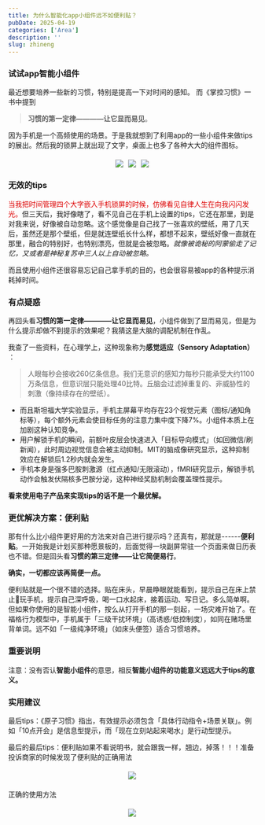 ```yaml
---
title: 为什么智能化app小组件远不如便利贴？
pubDate: 2025-04-19
categories: ['Area']
description: ''
slug: zhineng
---
```


### 试试app智能小组件
最近想要培养一些新的习惯，特别是提高一下对时间的感知。
而《掌控习惯》一书中提到

>**习惯的第一定律————让它显而易见**。

因为手机是一个高频使用的场景。于是我就想到了利用app的一些小组件来做tips的展出。然后我的锁屏上就出现了文字，桌面上也多了各种大大的组件图标。

<div style="display: flex; flex-wrap: wrap; justify-content: center; gap: 10px; margin: 20px 0;">
  <img src="https://image.ongz.cn/file/AgACAgUAAyEGAASfc1x7AAMGaAJlVLxTeTnKaEqq3oaYxzok8oUAArHFMRuBKBhUp03eGCyTM5kBAAMCAAN3AAM2BA.jpg" style="max-height: 200px; width: auto;">
  <img src="https://image.ongz.cn/file/AgACAgUAAyEGAASfc1x7AAMFaAJlTvBoLuNb1eLqAw11Qbh2kJkAArDFMRuBKBhURJP5WZFN9AwBAAMCAAN3AAM2BA.jpg" style="max-height: 200px; width: auto;">
  <img src="https://image.ongz.cn/file/AgACAgUAAyEGAASfc1x7AAMFaAJlTvBoLuNb1eLqAw11Qbh2kJkAArDFMRuBKBhURJP5WZFN9AwBAAMCAAN3AAM2BA.jpg" style="max-height: 200px; width: auto;">
</div>

### 无效的tips

<font color="#dd0000">当我把时间管理四个大字嵌入手机锁屏的时候，仿佛看见自律人生在向我闪闪发光。</font>但三天后，我好像瞎了，看不见自己在手机上设置的tips，它还在那里，到是对我来说，好像被自动忽略。这个感觉像是自己找了一张喜欢的壁纸，用了几天后，虽然还是那个壁纸，但是就连壁纸长什么样，都想不起来，壁纸好像一直就在那里，融合的特别好，也特别漂亮，但就是会被忽略。*就像被诡秘的阿蒙偷走了记忆，又或者是神秘复苏中三人以上自动被忽略。*

而且使用小组件还很容易忘记自己拿手机的目的，也会很容易被app的各种提示消耗掉时间。

### 有点疑惑
再回头看**习惯的第一定律————让它显而易见**，小组件做到了显而易见，但是为什么提示却做不到提示的效果呢？我猜这是大脑的调配机制在作乱。

我查了一些资料，在心理学上，这种现象称为**感觉适应（Sensory Adaptation）** ：
>人眼每秒会接收260亿条信息。我们无意识的感知力每秒只能承受大约1100万条信息，但意识层只能处理40比特。丘脑会过滤掉重复的、非威胁性的刺激（像持续存在的壁纸）。

* 而且斯坦福大学实验显示，手机主屏幕平均存在23个视觉元素（图标/通知角标等），每个额外元素会使目标任务的注意力集中度下降7%。小组件本质上在加剧这种认知竞争。
* 用户解锁手机的瞬间，前额叶皮层会快速进入「目标导向模式」（如回微信/刷新闻），此时周边视觉信息会被主动抑制。MIT的脑成像研究显示，这种抑制效应在解锁后1.2秒内就会发生。
* 手机本身是强多巴胺刺激源（红点通知/无限滚动），fMRI研究显示，解锁手机动作会触发伏隔核多巴胺分泌，这种神经奖励机制会覆盖理性提示。

**看来使用电子产品来实现tips的话不是一个最优解。**

### 更优解决方案：便利贴
那有什么比小组件更好用的方法来对自己进行提示吗？还真有，那就是------**便利贴**。一开始我是计划买那种愿景板的，后面觉得一块副屏常驻一个页面来做日历表也不错。但是回头看**习惯的第三定律——让它简便易行**。

**确实，一切都应该再简便一点。**

便利贴就是一个很不错的选择。贴在床头，早晨睁眼就能看到，提示自己在床上禁止🚫玩手机，提示自己深呼吸，喝一口水起床，接着运动、写日记。多么简单啊。但如果你使用的是智能小组件，按么从打开手机的那一刻起，一场灾难开始了。在福格行为模型中，手机属于「三级干扰环境」（高诱惑/低控制度），如同在赌场里背单词。远不如「一级纯净环境」（如床头便签）适合习惯培养。

### 重要说明
注意：没有否认**智能小组件**的意思，相反**智能小组件的功能意义远远大于tips的意义。**

### 实用建议
最后tips：《原子习惯》指出，有效提示必须包含「具体行动指令+场景关联」。例如「10点开会」是信息型提示，而「现在立刻站起来喝水」是行动型提示。

最后的最后tips：便利贴如果不看说明书，就会跟我一样，翘边，掉落！！！准备投诉商家的时候发现了便利贴的正确用法
<div style="display: flex; flex-wrap: wrap; justify-content: center; gap: 10px; margin: 20px 0;">
  <img src="https://image.ongz.cn/file/AgACAgUAAyEGAASfc1x7AAMDaAJlTogcAWBVoMwRNV8AAdyfU4AEAAKuxTEbgSgYVHvVHENaXMZmAQADAgADdwADNgQ.jpg" style="max-height: 200px; width: auto;">
</div>

正确的使用方法


<div style="display: flex; flex-wrap: wrap; justify-content: center; gap: 10px; margin: 20px 0;">
  <img src="https://image.ongz.cn/file/AgACAgUAAyEGAASfc1x7AAMHaAJtanBQQRx6rmptFGSAnAl30wgAAsPFMRuBKBhUAAH0mEtVMLhLAQADAgADeQADNgQ.png" style="max-height: 200px; width: auto;">
</div>